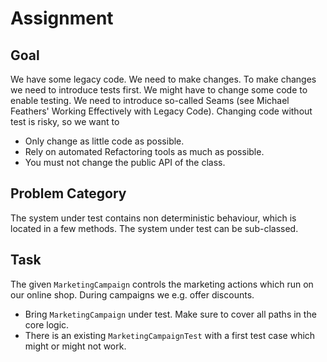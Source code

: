 Assignment
==========

Goal
----

We have some legacy code. We need to make changes.
To make changes we need to introduce tests first.
We might have to change some code to enable testing.
We need to introduce so-called Seams (see Michael
Feathers' Working Effectively with Legacy Code).
Changing code without test is risky, so we want to

* Only change as little code as possible.
* Rely on automated Refactoring tools as much as possible.
* You must not change the public API of the class.

Problem Category
----------------

The system under test contains non deterministic behaviour,
which is located in a few methods. The system under test can
be sub-classed.

Task
----

The given `MarketingCampaign` controls the marketing actions which
run on our online shop. During campaigns we e.g. offer discounts.

* Bring `MarketingCampaign` under test. Make sure to cover all paths in the core logic.
* There is an existing `MarketingCampaignTest` with a first test case which might or might not work.